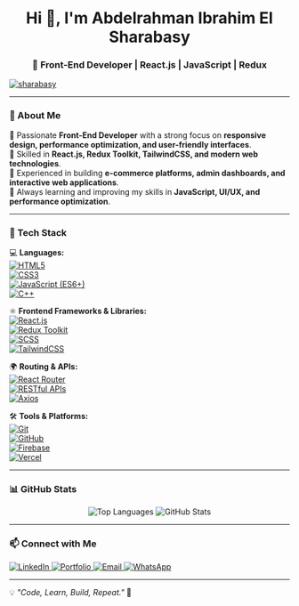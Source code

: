 <h1 align="center">Hi 👋, I'm Abdelrahman Ibrahim El Sharabasy</h1>
<h3 align="center">🚀 Front-End Developer | React.js | JavaScript | Redux</h3>

<p align="left">
  <a href="https://github.com/sharabasy">
    <img src="https://komarev.com/ghpvc/?username=sharabasy&label=Profile%20Views&color=0e75b6&style=flat" alt="sharabasy" />
  </a>
</p>

---

### 🌟 About Me  
🔹 Passionate **Front-End Developer** with a strong focus on **responsive design, performance optimization, and user-friendly interfaces**.  
🔹 Skilled in **React.js, Redux Toolkit, TailwindCSS, and modern web technologies**.  
🔹 Experienced in building **e-commerce platforms, admin dashboards, and interactive web applications**.  
🔹 Always learning and improving my skills in **JavaScript, UI/UX, and performance optimization**.  

---

### 🚀 Tech Stack  
💻 **Languages:**  
[![HTML5](https://img.shields.io/badge/HTML5-E34F26?style=for-the-badge&logo=html5&logoColor=white)](https://developer.mozilla.org/en-US/docs/Web/HTML)  
[![CSS3](https://img.shields.io/badge/CSS3-1572B6?style=for-the-badge&logo=css3&logoColor=white)](https://developer.mozilla.org/en-US/docs/Web/CSS)  
[![JavaScript (ES6+)](https://img.shields.io/badge/JavaScript-F7DF1E?style=for-the-badge&logo=javascript&logoColor=black)](https://developer.mozilla.org/en-US/docs/Web/JavaScript)  
[![C++](https://img.shields.io/badge/C%2B%2B-00599C?style=for-the-badge&logo=c%2B%2B&logoColor=white)](https://cplusplus.com/)  

⚛️ **Frontend Frameworks & Libraries:**  
[![React.js](https://img.shields.io/badge/React.js-20232A?style=for-the-badge&logo=react&logoColor=61DAFB)](https://react.dev/)  
[![Redux Toolkit](https://img.shields.io/badge/Redux%20Toolkit-764ABC?style=for-the-badge&logo=redux&logoColor=white)](https://redux-toolkit.js.org/)  
[![SCSS](https://img.shields.io/badge/SCSS-CC6699?style=for-the-badge&logo=sass&logoColor=white)](https://sass-lang.com/)  
[![TailwindCSS](https://img.shields.io/badge/TailwindCSS-38B2AC?style=for-the-badge&logo=tailwind-css&logoColor=white)](https://tailwindcss.com/)  

🌍 **Routing & APIs:**  
[![React Router](https://img.shields.io/badge/React%20Router-CA4245?style=for-the-badge&logo=react-router&logoColor=white)](https://reactrouter.com/)  
[![RESTful APIs](https://img.shields.io/badge/RESTful%20APIs-02569B?style=for-the-badge&logo=api&logoColor=white)](https://restfulapi.net/)  
[![Axios](https://img.shields.io/badge/Axios-5A29E4?style=for-the-badge&logo=axios&logoColor=white)](https://axios-http.com/)  

🛠 **Tools & Platforms:**  
[![Git](https://img.shields.io/badge/Git-F05032?style=for-the-badge&logo=git&logoColor=white)](https://git-scm.com/)  
[![GitHub](https://img.shields.io/badge/GitHub-181717?style=for-the-badge&logo=github&logoColor=white)](https://github.com/)  
[![Firebase](https://img.shields.io/badge/Firebase-FFCA28?style=for-the-badge&logo=firebase&logoColor=black)](https://firebase.google.com/)  
[![Vercel](https://img.shields.io/badge/Vercel-000000?style=for-the-badge&logo=vercel&logoColor=white)](https://vercel.com/)  

---

### 📊 GitHub Stats  
<p align="center">
  <img src="https://github-readme-stats.vercel.app/api/top-langs/?username=sharabasy&layout=compact&theme=radical" alt="Top Languages" align="top" />
  <img src="https://github-readme-stats.vercel.app/api?username=sharabasy&show_icons=true&theme=radical" alt="GitHub Stats" />
</p>

---

### 📫 Connect with Me  
<p align="left">
  <a href="https://www.linkedin.com/in/abdelrahman-el-sharabasy-91532a279/">
    <img src="https://img.shields.io/badge/LinkedIn-0077B5?style=for-the-badge&logo=linkedin&logoColor=white" alt="LinkedIn" />
  </a>
  <a href="https://my-portfolio-amber-alpha-52.vercel.app/">
    <img src="https://img.shields.io/badge/Portfolio-000?style=for-the-badge&logo=vercel&logoColor=white" alt="Portfolio" />
  </a>
  <a href="mailto:abdelrahmanelsharabasy00@gmail.com">
    <img src="https://img.shields.io/badge/Email-D14836?style=for-the-badge&logo=gmail&logoColor=white" alt="Email" />
  </a>
  <a href="https://wa.me/201200762698">
    <img src="https://img.shields.io/badge/WhatsApp-25D366?style=for-the-badge&logo=whatsapp&logoColor=white" alt="WhatsApp" />
  </a>
</p>

---

💡 *"Code, Learn, Build, Repeat."* 🚀
